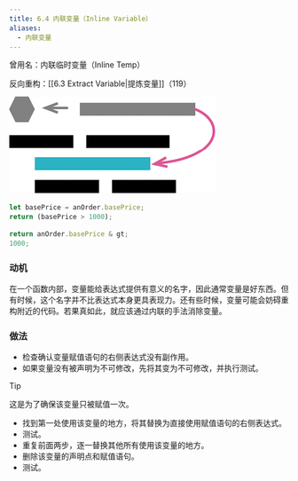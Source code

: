 ```yaml
---
title: 6.4 内联变量（Inline Variable）
aliases:
  - 内联变量
---
```


曾用名：内联临时变量（Inline Temp）

反向重构：[[6.3 Extract Variable|提炼变量]]（119）

![](../figures/image00290.jpeg)

```js
let basePrice = anOrder.basePrice;
return (basePrice > 1000);
```

```js
return anOrder.basePrice & gt;
1000;
```

### 动机

在一个函数内部，变量能给表达式提供有意义的名字，因此通常变量是好东西。但有时候，这个名字并不比表达式本身更具表现力。还有些时候，变量可能会妨碍重构附近的代码。若果真如此，就应该通过内联的手法消除变量。

### 做法

- 检查确认变量赋值语句的右侧表达式没有副作用。
- 如果变量没有被声明为不可修改，先将其变为不可修改，并执行测试。

> [!tip]
> 这是为了确保该变量只被赋值一次。

- 找到第一处使用该变量的地方，将其替换为直接使用赋值语句的右侧表达式。
- 测试。
- 重复前面两步，逐一替换其他所有使用该变量的地方。
- 删除该变量的声明点和赋值语句。
- 测试。